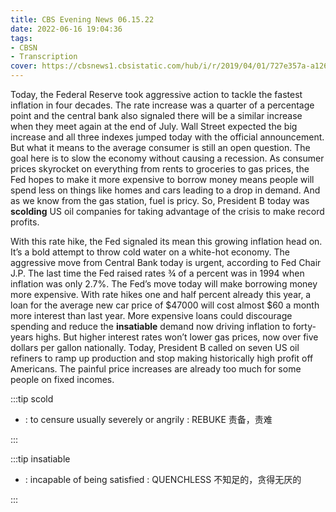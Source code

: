 ```yaml
---
title: CBS Evening News 06.15.22
date: 2022-06-16 19:04:36
tags:
- CBSN
- Transcription
cover: https://cbsnews1.cbsistatic.com/hub/i/r/2019/04/01/727e357a-a126-4138-a2c5-4d3222669d57/thumbnail/640x360/3ff2761028dc5c65cc4f07acd54bcd5c/cbsn2-logo-1920x1080.jpg
---
```

Today, the Federal Reserve took aggressive action to tackle the fastest inflation in four decades. The rate increase was a quarter of a percentage point and the central bank also signaled there will be a similar increase when they meet again at the end of July. Wall Street expected the big increase and all three indexes jumped today with the official announcement. But what it means to the average consumer is still an open question. The goal here is to slow the economy without causing a recession. As consumer prices skyrocket on everything from rents to groceries to gas prices, the Fed hopes to make it more expensive to borrow money means people will spend less on things like homes and cars leading to a drop in demand. And as we know from the gas station, fuel is pricy. So, President B today was **scolding** US oil companies for taking advantage of the crisis to make record profits.

With this rate hike, the Fed signaled its mean this growing inflation head on. It’s a bold attempt to throw cold water on a white-hot economy. The aggressive move from Central Bank today is urgent, according to Fed Chair J.P. The last time the Fed raised rates ¾ of a percent was in 1994 when inflation was only 2.7%. The Fed’s move today will make borrowing money more expensive. With rate hikes one and half percent already this year, a loan for the average new car price of $47000 will cost almost $60 a month more interest than last year. More expensive loans could discourage spending and reduce the **insatiable** demand now driving inflation to forty-years highs. But higher interest rates won’t lower gas prices, now over five dollars per gallon nationally. Today, President B called on seven US oil refiners to ramp up production and stop making historically high profit off Americans. The painful price increases are already too much for some people on fixed incomes.

:::tip scold

- : to censure usually severely or angrily : REBUKE 责备，责难
  
:::

:::tip insatiable

- : incapable of being satisfied : QUENCHLESS 不知足的，贪得无厌的
  
:::
